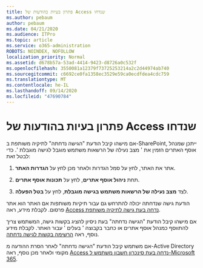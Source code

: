 ```yaml
---
title: פתרון בעיות בהודעות של Access שנדחו
ms.author: pebaum
author: pebaum
ms.date: 04/21/2020
ms.audience: ITPro
ms.topic: article
ms.service: o365-administration
ROBOTS: NOINDEX, NOFOLLOW
localization_priority: Normal
ms.assetid: d678b57a-53ad-4414-9423-d8726a0c532f
ms.openlocfilehash: 3550081a12379f73725253214a2c2d44974ab740
ms.sourcegitcommit: c6692ce0fa1358ec3529e59ca0ecdfdea4cdc759
ms.translationtype: MT
ms.contentlocale: he-IL
ms.lasthandoff: 09/14/2020
ms.locfileid: "47690784"
---
```

# <a name="troubleshoot-access-denied-messages"></a>פתרון בעיות בהודעות של Access שנדחו

אם מישהו קיבל הודעת "הגישה נדחתה" לתיקיה משותפת ב-SharePoint, ייתכן שמנהל אוסף האתרים הזמין את ' מצב נעילה של הרשאות משתמש מוגבל לגישה מוגבלת '. כדי לבטל זאת: 
  
1. אתר את האתר, לחץ על סמל הגדרות ולאחר מכן לחץ על **הגדרות האתר**.
    
2. תחת **ניהול אוסף אתרים**, לחץ על **תכונות אוסף אתרים**.
    
3. לצד **מצב נעילה של הרשאות משתמש בגישה מוגבלת**, לחץ על **בטל הפעלה**.
    
הודעת גישה שנדחתה יכולה להתרחש גם עבור תיקיות משותפות אם האתר הוא אתר פרסום. לקבלת מידע, ראה [Access נדחה בעת גישה לתיקיה משותפת](https://go.microsoft.com/fwlink/?linkid=2004317).
  
אם מישהו קיבל הודעת "הגישה נדחתה" בעת ניסיון להציג בקשות גישה, המשתמש צריך להתווסף כמנהל אוסף אתרים או כחבר בקבוצה ' בעלים ' עבור האתר. לקבלת מידע נוסף, ראה [הרשימה בקשות לגישה נדחתה](https://go.microsoft.com/fwlink/?linkid=2004220).
  
אם משתמש קיבל הודעת "הגישה נדחתה" לאחר הסרת ההודעה מ-Active Directory מקומי ולאחר מכן נוסף, ראה [Access נדחה בעת סינכרון חשבון משתמש ל-Microsoft 365](https://go.microsoft.com/fwlink/?linkid=2004318).
  

